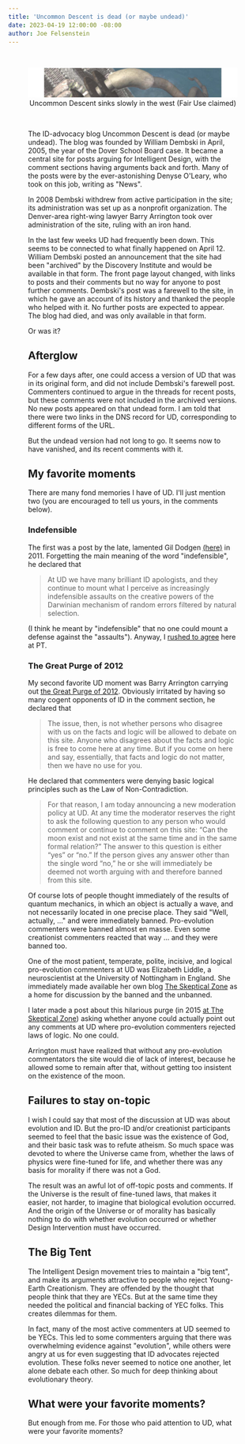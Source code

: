 ```yaml
---
title: 'Uncommon Descent is dead (or maybe undead)'
date: 2023-04-19 12:00:00 -08:00
author: Joe Felsenstein
---
```


&nbsp;

<figure><img src="/uploads/2023/undead.png" alt="part of UD logo"/><figcaption><div align="center">Uncommon Descent sinks slowly in the west (Fair Use claimed)</div></figcaption>

&nbsp;

The ID-advocacy blog Uncommon Descent is dead (or maybe undead).  The blog was founded by 
William Dembski in April, 2005, the year of the Dover School Board case.  It became a central 
site for posts arguing for Intelligent Design, with the comment sections having arguments 
back and forth.  Many of the posts were by the ever-astonishing Denyse O'Leary, who took on this job, writing as "News".

In 2008 Dembski withdrew from active participation in the site; its administration was
set up as a nonprofit organization. The Denver-area right-wing lawyer Barry Arrington 
took over administration of the site, ruling with an iron hand.

In the last few weeks UD had frequently been down.  This seems to be connected to what finally happened on April 12.  William Dembski posted an announcement that the site had been "archived" by the 
Discovery Institute and would be available in that form.  The front page layout changed, 
with links to posts and their comments but no way for anyone to post further comments.  Dembski's post was a farewell to the site, in which he gave an account of its history and thanked 
the people who helped with it.  No further posts are expected to appear. 
The blog had died, and was only available in that form.  

Or was it?

<!--comment-->

## Afterglow ##

For a few days after, one could access a version of UD that was in its original form, and 
did not include Dembski's farewell post.  Commenters continued to argue in the threads 
for recent posts, but these comments were not included in the archived versions.  No new 
posts appeared on that undead form.  I am told that there were two links in the DNS record 
for UD, corresponding to different forms of the URL.

But the undead version had not long to go.  It seems now to have vanished, and its recent 
comments with it.

## My favorite moments ##

There are many fond memories I have of UD.  I'll just mention two (you are encouraged to 
tell us yours, in the comments below).

### Indefensible ###

The first was a post by the late, lamented Gil Dodgen [(here)](http://www.uncommondescent.com/intelligent-design/at-some-point-the-obvious-becomes-transparently-obvious-or-recognizing-the-forrest-with-alls-its-barbs-through-the-trees/) in 2011.  Forgetting the main meaning of the word "indefensible", he declared that

> At UD we have many brilliant ID apologists, and they continue to mount what I perceive as increasingly indefensible assaults on the creative powers of the Darwinian mechanism of random errors filtered by natural selection.

(I think he meant by "indefensible" that no one could mount a defense against the "assaults").  Anyway, I [rushed to agree](http://pandasthumb.org/archives/2011/06/total-agreement.html) here at PT.

### The Great Purge of 2012 ###

My second favorite UD moment was Barry Arrington carrying out [the Great Purge of 2012](https://uncommondescent.com/intelligent-design/why-is-barry-arringtonstifling-dissent-at-ud/).  Obviously 
irritated by having so many cogent opponents of ID in the comment section, he declared that 

> The issue, then, is not whether persons who disagree with us on the facts and logic will be allowed to debate on this site. Anyone who disagrees about the facts and logic is free to come here at any time. But if you come on here and say, essentially, that facts and logic do not matter, then we have no use for you.

He declared that commenters were denying basic logical principles such as the Law of Non-Contradiction.

> For that reason, I am today announcing a new moderation policy at UD. At any time the moderator reserves the right to ask the following question to any person who would comment or continue to comment on this site: “Can the moon exist and not exist at the same time and in the same formal relation?” The answer to this question is either “yes” or “no.” If the person gives any answer other than the single word “no,” he or she will immediately be deemed not worth arguing with and therefore banned from this site.

Of course lots of people thought immediately of the results of quantum mechanics, in which 
an object is actually a wave, and not necessarily located in one precise place.  They said "Well, 
actually, ..." and were immediately banned.  Pro-evolution commenters were banned almost 
en masse.  Even some creationist commenters reacted that way ... and they were banned too.

One of the most patient, temperate, polite, incisive, and logical pro-evolution commenters at UD was 
Elizabeth Liddle, a neuroscientist at the University of Nottingham in England.  She 
immediately made available her own blog [The Skeptical Zone](https://thesketicalzone.org) as 
a home for discussion by the banned and the unbanned.

I later made a post about this hilarious purge (in 2015 [at The Skeptical Zone](http://theskepticalzone.com/wp/was-denial-of-the-laws-of-thought-a-myth/)) asking whether 
anyone could actually point out any comments at UD where pro-evolution commenters rejected laws of logic.  No 
one could.

Arrington must have realized that without any pro-evolution commentators the site would 
die of lack of interest, because he allowed some to remain after that, without 
getting too insistent on the existence of the moon.


## Failures to stay on-topic ##

I wish I could say that most of the discussion at UD was about evolution 
and ID.  But the pro-ID and/or creationist participants seemed to feel 
that the basic issue was the existence of God, and their basic task was 
to refute atheism.  So much space was devoted to where the Universe 
came from, whether the laws of physics were fine-tuned for life, and 
whether there was any basis for morality if there was not a God.

The result was an awful lot of off-topic posts and comments.  If the 
Universe is the result of fine-tuned laws, that makes it easier, 
not harder, to imagine that biological evolution occurred.  And the 
origin of the Universe or of morality has basically nothing to do 
with whether evolution occurred or whether Design Intervention must 
have occurred.

## The Big Tent ##

The Intelligent Design movement tries to maintain a "big tent", 
and make its arguments attractive to people who reject 
Young-Earth Creationism.  They are offended by the thought that 
people think that they are YECs.  But at the same time they 
needed the political and financial backing of YEC folks. This 
creates dilemmas for them.

In fact, many of the most active commenters at UD seemed to 
be YECs. This led to some commenters arguing that there 
was overwhelming evidence against "evolution", while others 
were angry at us for even suggesting that ID advocates 
rejected evolution.  These folks never seemed to notice one 
another, let alone debate each other.  So much for deep thinking 
about evolutionary theory.

## What were your favorite moments? ##

But enough from me.  For those who paid attention to UD, what were 
your favorite moments?

